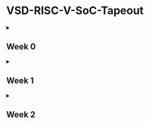 # VSD-RISC-V-SoC-Tapeout

<details>
  <summary><h2>Week 0</h2></summary>

  # Hardware Design Environment Setup

  A streamlined guide to install and configure essential open-source tools for hardware design using Ubuntu within a VirtualBox environment.

  ## System Requirements

  - **Minimum:** 6GB RAM, 50GB HDD, Ubuntu 20.04+, 4 vCPUs
  - **Recommended:** 10GB RAM, 100GB HDD, 8 vCPUs

  ## Tools and Installation

  ### 1. Yosys

  - [Official Documentation](https://yosyshq.readthedocs.io/en/latest/)
  - Install commands:
    ```
    sudo apt-get update
    git clone https://github.com/YosysHQ/yosys.git
    cd yosys
    sudo apt install make
    sudo apt-get install build-essential clang bison flex libreadline-dev gawk tcl-dev libffi-dev git graphviz xdot pkg-config python3 libboost-system-dev libboost-python-dev libboost-filesystem-dev zlib1g-dev
    make config-gcc
    make
    sudo make install
    ```
<img width="755" height="213" alt="yosys install" src="https://github.com/user-attachments/assets/e9a8ce0b-0c93-4d31-a0ab-b75c6f5474e0" />



  ### 2. Icarus Verilog (iverilog)

  - [Official Documentation](https://steveicarus.github.io/iverilog/)
  - Install command:
    ```
    sudo apt-get update
    sudo apt-get install iverilog
    ```

<img width="815" height="617" alt="iverilog install" src="https://github.com/user-attachments/assets/aca7dd11-5a22-482e-8fc0-47405d713aa2" />




  ### 3. GTKWave

  - [Official Documentation](https://gtkwave.sourceforge.net/gtkwave.pdf)
  - Install command:
    ```
    sudo apt-get update
    sudo apt install gtkwave
    ```

    
<img width="815" height="105" alt="gtkwave install" src="https://github.com/user-attachments/assets/348f8c0b-f467-4d57-ac3f-f6180e3c9025" />



  ### 4. OpenSTA

  - [Official Documentation](https://github.com/The-OpenROAD-Project/OpenSTA?tab=readme-ov-file)
  - Install required packages:
    ```
    sudo apt update
    sudo apt install -y build-essential cmake clang gcc tcl-dev libffi-dev git flex bison libeigen3-dev swig autoconf libtool libz-dev tcl-dev
    ```
  - Build CUDD:
    ```
    tar xvfz cudd-3.0.0.tar.gz
    cd cudd-3.0.0
    ./configure
    make
    ```
  - Clone and build OpenSTA:
    ```
    git clone https://github.com/parallaxsw/OpenSTA.git
    cd OpenSTA
    mkdir build
    cd build
    cmake -DCUDD_DIR=<CUDD_INSTALL_DIR> ..
    make
    ```

  ### 5. ngspice

  - [Official Documentation](https://ngspice.sourceforge.io/docs.html)
  - Download and unpack tarball, then build:
    ```
    tar -zxvf ngspice-45.2.tar.gz
    cd ngspice-37
    mkdir release
    cd release
    ../configure --with-x --with-readline=yes --disable-debug
    make
    sudo make install
    ```

    
<img width="815" height="225" alt="ngspice install" src="https://github.com/user-attachments/assets/126f7829-57cc-441d-9187-21a176ca7f08" />


  ### 6. Magic VLSI

  - [Official Documentation](http://opencircuitdesign.com/magic/)
  - Install dependencies and build:
    ```
    sudo apt-get install m4 tcsh csh libx11-dev tcl-dev tk-dev libcairo2-dev mesa-common-dev libglu1-mesa-dev libncurses-dev
    git clone https://github.com/RTimothyEdwards/magic
    cd magic
    ./configure
    make
    sudo make install
    ```

    
<img width="1727" height="915" alt="magic install" src="https://github.com/user-attachments/assets/ab376b42-b369-4297-bce7-d8886c011447" />
    

  ### 7. OpenLane

  - [Official Documentation](https://openlane.readthedocs.io/en/latest/#)
  - Install required packages and Docker:
    ```
    sudo apt-get update
    sudo apt-get upgrade
    sudo apt install -y build-essential python3 python3-venv python3-pip make git
    sudo apt-get remove docker docker-engine docker.io containerd runc
    sudo apt-get install ca-certificates curl gnupg lsb-release
    sudo mkdir -p /etc/apt/keyrings
    curl -fsSL https://download.docker.com/linux/ubuntu/gpg | sudo gpg --dearmor -o /etc/apt/keyrings/docker.gpg
    echo "deb [arch=$(dpkg --print-architecture) signed-by=/etc/apt/keyrings/docker.gpg] https://download.docker.com/linux/ubuntu $(lsb_release -cs) stable" | sudo tee /etc/apt/sources.list.d/docker.list > /dev/null
    sudo apt-get update
    sudo apt-get install docker-ce docker-ce-cli containerd.io docker-compose-plugin
    sudo docker run hello-world
    sudo groupadd docker
    sudo usermod -aG docker $USER
    sudo reboot # Reboot required
    ```
  - After reboot, verify Docker installation:
    ```
    docker run hello-world
    ```
  - Download and build OpenLane:
    ```
    git clone --depth 1 https://github.com/The-OpenROAD-Project/OpenLane.git
    cd OpenLane/
    make
    make test
    # Optional: view test outputs
    make mount
    # Open the spm.gds using KLayout with sky130 PDK
    klayout -e -nn $PDK_ROOT/sky130A/libs.tech/klayout/tech/sky130A.lyt \
     -l $PDK_ROOT/sky130A/libs.tech/klayout/tech/sky130A.lyp \
     ./designs/spm/runs/openlane_test/results/final/gds/spm.gds

    # Leave the Docker  
    exit
    ```
    
<img width="1727" height="915" alt="OpenLane install" src="https://github.com/user-attachments/assets/ac2b4e41-d031-49fe-8573-6f56aac2a3f4" />
</details>

<details> <summary><h2>Week 1</h2></summary>

Day 1
  
Introduction

This section presents the foundational concepts used in RTL design and simulation, focusing on Verilog workflows and tool usage.
Simulator

    The RTL design is simulated to check adherence to specifications.

    A simulator is used for this purpose.

    Icarus Verilog (iverilog) is the chosen tool for this workshop.

Design

    Design refers to the Verilog code that implements the intended functionality based on the given specifications.

Testbench

    The testbench applies stimulus (test vectors) to the design, verifying its operation.

How the Simulator Works

    The simulator monitors changes in the input signals.

    When an input changes, outputs are re-evaluated.

    No change in the input means outputs remain unchanged.

Repository Structure and Usage

Clone the official workshop repository:

bash
git clone https://github.com/kunalg123/sky130RTLDesignAndSynthesisWorkshop.git

    The repository includes standard cell libraries and all Verilog modules used in the workshop.

    Inside the verilog_files directory, Verilog modules are paired with corresponding testbench files.

To run an example module:

bash
iverilog good_mux.v tb_good_mux.v
./a.out
gtkwave tb_good_mux.vcd

    Compiling generates a.out.

    Executing ./a.out creates a .vcd file for waveform viewing with GTKWave.
    
<img width="1920" height="1080" alt="2" src="https://github.com/user-attachments/assets/c269bc8b-6174-44e6-ab8c-4d9fdd25299d" />

<img width="1920" height="1080" alt="5" src="https://github.com/user-attachments/assets/d590f99f-866f-4cc4-a51c-b5b1305491d6" />


Day 2

Introduction to .lib Library Files

When examining a .lib (library) file, three key parameters must be checked:

    P (Process): Captures process-related variations during fabrication.

    V (Voltage): Captures supply voltage variations.

    T (Temperature): Captures operational temperature variations.

Hierarchical vs. Flat Synthesis

    Hierarchical Synthesis: Useful for designs with repeated modules, enabling a divide-and-conquer strategy—commonly applied in large-scale projects.

    Flat Synthesis: Combines all hierarchy into a single-level netlist, which can simplify optimization across the design.

Flattening a design in Yosys:

bash
flatten
write_verilog -noattr multiple_modules_flat.v

Design Considerations

    Avoid stacked PMOS transistors in certain design practices.

    Explore concepts such as logical effort for timing optimization.

Module-Level Synthesis

    Recommended when a design includes multiple instances of the same module.

    Supports divide-and-conquer strategies for massive projects.

Flip-Flop Coding Styles and Optimization

    Be mindful of glitches in flip-flops.

    Distinguish between synchronous and asynchronous (sync/async) resets in flip-flop design.



Day 3

Introduction to Optimizations

This section covers practical techniques to optimize both combinational and sequential logic in digital designs.
Combinational Logic Optimization

    The goal is to reduce area and power while maximizing performance.

    Typical methods include:

        Constant propagation: Replacing parts of the circuit with constant values where possible.

        Direct optimization: Simplifying logic expressions.

        Boolean logic optimization: Using algebraic methods to reduce gate count and complexity.

Sequential Logic Optimization

    Focuses on refining circuits that store and manage state.

    Optimization strategies include:

        Sequential constant propagation: Propagating known values through sequential elements.

        State optimization: Minimizing the number of states in state machines.

        Retiming: Moving registers across logic to improve timing without changing behavior.

        Sequential logic cloning (floorplan-aware synthesis): Duplicating logic where advantageous for parallelism and timing.



</details>

    


</details>

<details> <summary><h2>Week 2</h2></summary>

## Sources

The following content is compiled from these sources:

*   [Ansys Blog: What is a System on a Chip (SoC)?](https://www.ansys.com/en-gb/blog/what-is-system-on-a-chip)
    
*   [Synopsys Blog: System-on-Chip Design](https://www.synopsys.com/blogs/chip-design/system-on-chip-design.html)
    
*   [Synopsys Blog: System on Chip](https://www.synopsys.com/blogs/chip-design/system-on-chip.html)
    

* * *

# System on Chip (SoC): Comprehensive Guide

In electronics, the name of the game is "more performance, less power, and less space." Especially in portable devices such as tablets and smartphones, massively complex technology must fit within the smallest possible footprint and use the least amount of power. To create devices that are both fast and small, engineers consolidate all necessary components into a single package, called a system on a chip (SoC).

## What is a System on Chip?

A system on a chip is an integrated circuit that compresses all of a system's required components onto one piece of silicon. By eliminating separate and large system components, SoCs simplify circuit board design, resulting in improved power and speed without compromising system functionality. Generally, SoCs include:

*   **Multiple Cores**: Processors in the form of microcontrollers, microprocessors, digital signal processors, or application-specific instruction set processors
    
*   **Memory Capabilities**: RAM, ROM, FLASH, EEPROM, and/or cache memory
    
*   **External Interfaces**: Wired communication protocols such as HDMI, USB4, FireWire, USART, SPI, I²C, or Ethernet
    
*   **Wireless Capabilities**: WiFi, Bluetooth, and other radio frequency capabilities
    
*   **GPU**: Graphical Processing Unit for accelerating specific tasks
    
*   **Voltage Regulation**: Voltage regulators, phase lock loop (PLL) control systems, built-in oscillators, timers, and analog-to-digital (ADC) converters
    
*   **Intrachip Communication**: Interface busses or networks-on-chip (NoC) for connecting individual circuit blocks
    
*   **Signal Processing**: Digital, analog, and mixed-signal processing circuit blocks
    

Compact SoCs have become indispensable solutions spanning from wired applications like data centers, artificial intelligence (AI), and high-performance computing (HPC) to battery-operated devices like mobile phones and wearables.

## SoC Design: Pros and Cons

## Advantages

*   **Space optimization**: Smaller device designs possible
    
*   **Power efficiency**: Significant reduction in power consumption
    
*   **Cost-effective**: Single SoC cheaper than multiple separate chips
    
*   **Reliability**: Fewer connections increase system reliability
    
*   **Performance**: On-chip signals achieve higher performance and speed
    

## Disadvantages

*   **Single point of failure**: Component failure affects entire system and limits upgrades
    
*   **Time to market**: Custom SoCs require specialized expertise, tools, and increased development time
    
*   **Mixed analog/digital**: Single process technology limits analog performance optimization
    
*   **Flexibility**: Limited scope for applications beyond intended task
    

## System on a Chip Design Flow

The SoC design workflow involves several collaborative stages:

1.  **Specification**: Define desired function, applications, performance goals, and power limitations
    
2.  **Logical design**: Describe behavior in hardware description language (HDL) and simulate functionality
    
3.  **Logic synthesis**: Translate HDL description into transistor elements and interconnections (netlist)
    
4.  **Physical design**: Determine transistor locations and interconnection wire trajectories
    
5.  **Signoff**: Analyze and validate design using verification software to ensure functionality and manufacturability
    
6.  **Tapeout**: Generate final graphic files for photomasks and send to manufacturer
    
7.  **Testing and packaging**: Confirm specifications and encapsulate in protective package
    

## Integration Within SoC Architecture

## Processor Cores

SoCs typically contain multiple processor cores using RISC instruction set architecture for reduced digital logic, power consumption, and area. ARM architectures are commonly used as available IP cores.

## Memory Blocks

Critical memory components include ROM, RAM, EEPROM, and flash memory. Cache hierarchies use SRAM for processor registers and DRAM for main memory.

## External Interfaces

Communication protocols include USB, FireWire, USART, SPI, Ethernet, HDMI, I2C, and wireless networking protocols like Bluetooth, Wi-Fi, and RFID.

## Supporting Circuitry

Essential functionality components include voltage regulators, power management circuits, phase-locked loop control systems, clocks, timers, oscillators, and analog-to-digital converters.

## SoC Inter-Module Communication Designs

Traditional data bus architectures like ARM's Advanced Microcontroller Bus Architecture (AMBA) have limited scalability, supporting only tens of cores. Wire delay scaling issues and increased power consumption have led to network-on-chip (NoC) technology adoption.

NoC technology offers application-specific routing, improved power efficiency, and reduced bus contention. Modern NoC architectures utilize distributed computing network topologies such as torus, hypercube, mesh, and tree networks to efficiently meet SoC power and throughput requirements.

1.  [https://www.ansys.com/en-gb/blog/what-is-system-on-a-chip](https://www.ansys.com/en-gb/blog/what-is-system-on-a-chip)

</details>
